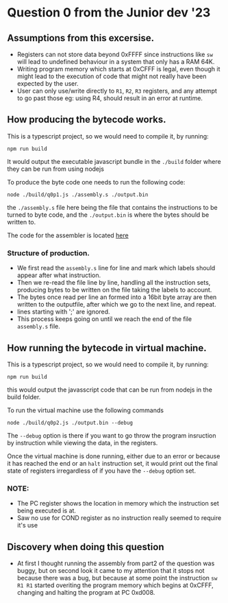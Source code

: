 # Question 0 from the Junior dev '23

## Assumptions from this excersise.
- Registers can not store data beyond 0xFFFF since instructions like `sw` will lead to undefined behaviour in a system that only has a RAM 64K.
- Writing program memory which starts at 0xCFFF is legal, even though it might lead to the execution of code that might not really have been expected by the user.
- User can only use/write directly to `R1`, `R2`, `R3` registers, and any attempt to go past those eg: using R4, should result in an error at runtime.

## How producing the bytecode works.
This is a typescript project, so we would need to compile it, by running:

```shell
npm run build
```

It would output the executable javascript bundle in the `./build` folder where they can be run from using nodejs

To produce the byte code one needs to run the following code:
```shell
node ./build/q0p1.js ./assembly.s ./output.bin
```

the `./assembly.s` file here being the file that contains the instructions
to be turned to byte code, and the `./output.bin` is where the bytes should be written to.

The code for the assembler is located [here](./q0p1.ts)

### Structure of production.
- We first read the `assembly.s` line for line and mark which labels should appear after what instruction.
- Then we re-read the file line by line, handling all the instruction sets, producing bytes to be written on the file taking the labels to account.
- The bytes once read per line an formed into a 16bit byte array are then written to the outputfile, after which we go to the next line, and repeat.
- lines starting with ';' are ignored.
- This process keeps going on until we reach the end of the file `assembly.s` file.


## How running the bytecode in virtual machine.
This is a typescript project, so we would need to compile it, by running:

```shell
npm run build
```

this would output the javasscript code that can be run from nodejs in the build folder.

To run the virtual machine use the following commands
```shell
node ./build/q0p2.js ./output.bin --debug
```

The `--debug` option is there if you want to go throw the program insruction by instruction while viewing the data, in the registers.

Once the virtual machine is done running, either due to an error or because it has reached the end or an `halt` instruction set, it would print out the final state of registers irregardless of if you have the `--debug` option set.

### NOTE:
- The PC register shows the location in memory which the instruction set being executed is at.
- Saw no use for COND register as no instruction really seemed to require it's use

## Discovery when doing this question

- At first I thought running the assembly from part2 of the question was buggy, but on second look it came to my attention that it stops not because there was a bug, but because at some point the instruction `sw R1 R1` started overiting the program memory which begins at 0xCFFF, changing and halting the program at PC 0xd008.
